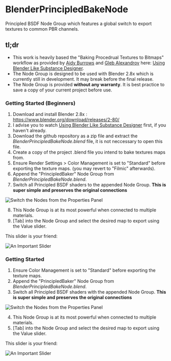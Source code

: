 # BlenderPrincipledBakeNode
Principled BSDF Node Group which features a global switch to export textures to common PBR channels.

## tl;dr
* This work is heavily based the "Baking Procedrual Textures to Bitmaps" workflow as provided by [Aidy Burrows](https://twitter.com/AidyBurrows3D "@aidyburrows's twitter") and [Gleb Alexandrov](https://twitter.com/gleb_alexandrov "@gleb_alexandrov's twitter") here: [Using Blender Like Substance Designer](https://www.creativeshrimp.com/blender-substance-designer.html).
* The Node Group is designed to be used with Blender 2.8x which is currently still in development. It may break before the final release.
* The Node Group is provided __without any warranty__. It is best practice to save a copy of your current project before use.

### Getting Started (Beginners)

1. Download and install Blender 2.8x : https://www.blender.org/download/releases/2-80/ 
2. I advise you to watch [Using Blender Like Substance Designer](https://www.creativeshrimp.com/blender-substance-designer.html) first, if you haven't already.
3. Download the github repository as a zip file and extract the _BlenderPrincipledBakeNode.blend_ file, it is not neccessary to open this file.
4. Create a copy of the project .blend file you intend to bake textures maps from.
5. Ensure Render Settings > Color Management is set to "Standard" before exporting the texture maps. (you may revert to "Filmic" afterwards).
6. Append the "PrincipledBaker" Node Group from _BlenderPrincipledBakeNode.blend_.
7. Switch all Principled BSDF shaders to the appended Node Group.
__This is super simple and preserves the original connections__

![Switch the Nodes from the Properties Panel](https://media.giphy.com/media/MbKxYGVYmc8bkg4XEV/giphy.gif)

8. This Node Group is at its most powerful when connected to multiple materials.
9. [Tab] into the Node Group and select the desired map to export using the Value slider. 

This slider is your friend:

![An Important Slider](https://media.giphy.com/media/MZGRMSlRaxgITXaxA9/giphy.gif)

### Getting Started 
1. Ensure Color Management is set to "Standard" before exporting the texture maps. 
2. Append the "PrincipledBaker" Node Group from _BlenderPrincipledBakeNode.blend_. 
3. Switch all Principled BSDF shaders with the appended Node Group.
__This is super simple and preserves the original connections__

![Switch the Nodes from the Properties Panel](https://media.giphy.com/media/MbKxYGVYmc8bkg4XEV/giphy.gif)

4. This Node Group is at its most powerful when connected to multiple materials.
5. [Tab] into the Node Group and select the desired map to export using the Value slider. 

This slider is your friend:

![An Important Slider](https://media.giphy.com/media/MZGRMSlRaxgITXaxA9/giphy.gif)
